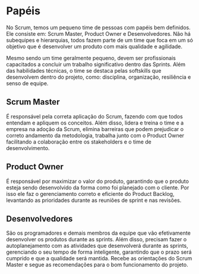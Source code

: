 # Papéis

No Scrum, temos um pequeno time de pessoas com papéis bem definidos. Ele consiste em: Scrum Master, Product Owner e Desenvolvedores. Não há subequipes e hierarquias, todos fazem parte de um time que foca em um só objetivo que é desenvolver um produto com mais qualidade e agilidade.

Mesmo sendo um time geralmente pequeno, devem ser profissionais capacitados a concluir um trabalho significativo dentro das Sprints. Além das habilidades técnicas, o time se destaca pelas softskills que desenvolvem dentro do projeto, como: disciplina, organização, resiliência e senso de equipe.

## Scrum Master

É responsável pela correta aplicação do Scrum, fazendo com que todos entendam e apliquem os conceitos. Além disso, lidera e treina o time e a empresa na adoção da Scrum, elimina barreiras que podem prejudicar o correto andamento da metodologia, trabalha junto com o Product Owner facilitando a colaboração entre os stakeholders e o time de desenvolvimento.

## Product Owner

É responsável por maximizar o valor do produto, garantindo que o produto esteja sendo desenvolvido da forma como foi planejado com o cliente. Por isso ele faz o gerenciamento correto e eficiente do Product Backlog, levantando as prioridades durante as reuniões de sprint e nas revisões.

## Desenvolvedores

São os programadores e demais membros da equipe que vão efetivamente desenvolver os produtos durante as sprints. Além disso, precisam fazer o autoplanejamento com as atividades que desenvolverá durante as sprints, gerenciando o seu tempo de forma inteligente, garantindo que o prazo será cumprido e que a qualidade será mantida. Recebe as orientações do Scrum Master e segue as recomendações para o bom funcionamento do projeto.
